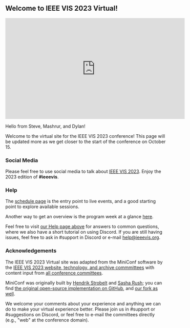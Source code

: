 ## Welcome to IEEE VIS 2023 Virtual!
<!-- <div class="embed-responsive embed-responsive-16by9 mb-4">
<iframe class="" width="560" height="315" src="https://www.youtube.com/embed/1kqiJU4eShQ?rel=0" frameborder="0" allow="accelerometer; autoplay; clipboard-write; encrypted-media; gyroscope; picture-in-picture" allowfullscreen></iframe>
</div>

The above video is a short introduction to the conference that includes a welcome message, how to navigate live and static content, and tips for navigating Gather, Discord, as well as this virtual conference website.
 -->

<div class="embed-responsive embed-responsive-16by9 mb-4">
<iframe class="" width="560" height="315" src="https://www.youtube.com/embed/CPNFTMi9DOM?rel=0" frameborder="0" allow="accelerometer; autoplay; clipboard-write; encrypted-media; gyroscope; picture-in-picture" allowfullscreen></iframe>
</div>

Hello from Steve, Mashrur, and Dylan!

Welcome to the virtual site for the IEEE VIS 2023 conference!  This page will be updated more as we get closer to the start of the conference on October 15.

### Social Media

Please feel free to use social media to talk about [IEEE VIS 2023](http://ieeevis.org/year/2023/welcome).
Enjoy the 2023 edition of <strong>#ieeevis</strong>.

### Help

The [schedule page](calendar.html) is the entry point to live events, and a good starting point to explore available sessions. 

Another way to get an overview is the program week at a glance [here](http://ieeevis.org/year/2023/assets/vis2023-program.pdf).

Feel free to visit [our Help page above](/year/2023/help.html) for answers to common questions, where we also have a short tutorial on using Discord.  If you are still having issues, feel free to ask in #support in Discord or e-mail help@ieeevis.org.

### Acknowledgements

The IEEE VIS 2023 Virtual site was adapted from the MiniConf software by the [IEEE VIS 2023 website, technology, and archive commmittees](http://ieeevis.org/year/2023/info/committees/conference-committee) with content input from [all conference committees](http://ieeevis.org/year/2021/info/committees/conference-committee).

MiniConf was originally built by [Hendrik Strobelt](http://twitter.com/hen_str) and [Sasha Rush](http://twitter.com/srush_nlp); you can find [the original open-source implementation on GitHub](https://github.com/Mini-Conf/Mini-Conf), and [our fork as well](https://github.com/ieee-vgtc/vis-virtual-website).

We welcome your comments about your experience and anything we can do to make your virtual experience better.  Please join us in #support or #suggestions on Discord, or feel free to e-mail the committees directly (e.g., "web" at the conference domain).
